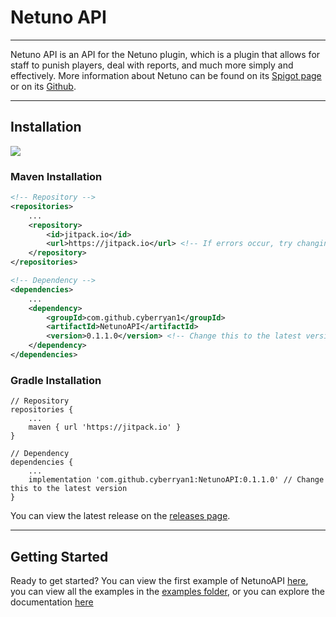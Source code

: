 
# Netuno API

---

Netuno API is an API for the Netuno plugin, which is a plugin that allows for staff to punish players,
deal with reports, and much more simply and effectively. More information about Netuno can be found on
its [Spigot page](https://www.spigotmc.org/resources/netuno.94864/) or on its 
[Github](https://github.com/CyberRyan1/Netuno).

---

## Installation
[![](https://jitpack.io/v/CyberRyan1/NetunoAPI.svg)](https://jitpack.io/#CyberRyan1/NetunoAPI)

### Maven Installation
```xml
<!-- Repository -->
<repositories>
    ...
    <repository>
        <id>jitpack.io</id>
        <url>https://jitpack.io</url> <!-- If errors occur, try changing this to https://www.jitpack.io -->
    </repository>
</repositories>

<!-- Dependency -->
<dependencies>
    ...
    <dependency>
        <groupId>com.github.cyberryan1</groupId>
        <artifactId>NetunoAPI</artifactId>
        <version>0.1.1.0</version> <!-- Change this to the latest version -->
    </dependency>
</dependencies>
```

### Gradle Installation
```
// Repository
repositories {
    ...
    maven { url 'https://jitpack.io' }
}

// Dependency
dependencies {
    ...
    implementation 'com.github.cyberryan1:NetunoAPI:0.1.1.0' // Change this to the latest version
}
```

You can view the latest release on the [releases page](https://github.com/CyberRyan1/NetunoAPI/releases).

---

## Getting Started

Ready to get started? You can view the first example of NetunoAPI [here](docs/examples/MainFileSetupExample.md), 
you can view all the examples in the [examples folder](docs/examples), 
or you can explore the documentation [here](https://cyberryan1.github.io/NetunoAPI/)